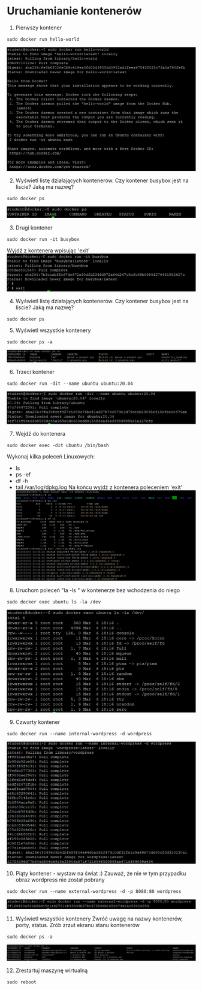 # Uruchamianie kontenerów

1. Pierwszy kontener
```
sudo docker run hello-world
```
![Docker Containers](img/lab3_1.png)

2. Wyświetl listę działających kontenerów. Czy kontener busybox jest na liscie? Jaką ma nazwę?
```
sudo docker ps
```
![Docker Containers](img/lab3_2.png)

3.  Drugi kontener
```
sudo docker run -it busybox
```
Wyjdź z kontenera wpisując 'exit'
![Docker Containers](img/lab3_3.png)

4. Wyświetl listę działających kontenerów. Czy kontener busybox jest na liscie? Jaką ma nazwę?
```
sudo docker ps
```

5. Wyświetl wszystkie kontenery 
```
sudo docker ps -a
```
![Docker Containers](img/lab3_4.png)

6. Trzeci kontener
```
sudo docker run -dit --name ubuntu ubuntu:20.04
```
![Docker Containers](img/lab3_5.png)

7. Wejdź do kontenera
```
sudo docker exec -dit ubuntu /bin/bash
```
Wykonaj kilka poleceń Linuxowych:
- ls
- ps -ef
- df -h
- tail /var/log/dpkg.log
Na końcu wyjdź z kontenera poleceniem 'exit'
![Docker Containers](img/lab3_6.png)

8. Uruchom poleceń "la -ls " w kontenerze bez wchodzenia do niego
```
sudo docker exec ubuntu ls -la /dev
```
![Docker Containers](img/lab3_7.png)

9. Czwarty kontener
```
sudo docker run --name internal-wordpress -d wordpress
```
![Docker Containers](img/lab3_8.png)

10. Piąty kontener - wystaw na świat :)
Zauważ, że nie w tym przypadku obraz wordpress nie został pobrany
```
sudo docker run --name external-wordpress -d -p 8080:80 wordpress
```
![Docker Containers](img/lab3_9.png)

11. Wyświetl wszystkie kontenery 
Zwróć uwagę na nazwy kontenerów, porty, status.
Zrób zrzut ekranu stanu kontenerów
```
sudo docker ps -a
```
![Docker Containers](img/lab3_10.png)

12. Zrestartuj maszynę wirtualną
```
sudo reboot
```
